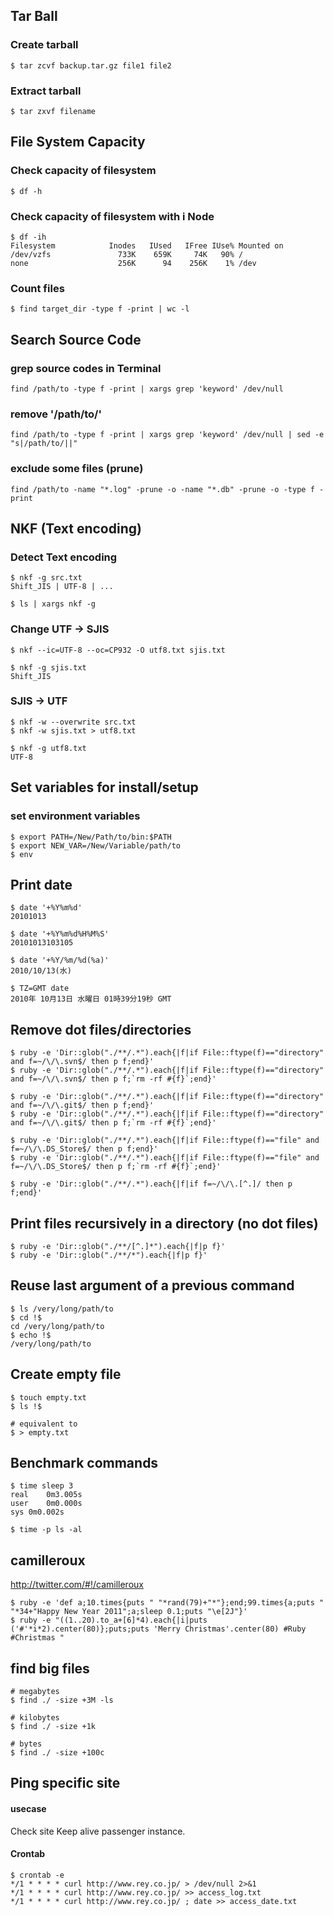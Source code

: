 ## Tar Ball
### Create tarball
    $ tar zcvf backup.tar.gz file1 file2

### Extract tarball
    $ tar zxvf filename

## File System Capacity
### Check capacity of filesystem
    $ df -h

### Check capacity of filesystem with i Node
    $ df -ih
    Filesystem            Inodes   IUsed   IFree IUse% Mounted on
    /dev/vzfs               733K    659K     74K   90% /
    none                    256K      94    256K    1% /dev

### Count files
    $ find target_dir -type f -print | wc -l

## Search Source Code
### grep source codes in Terminal
    find /path/to -type f -print | xargs grep 'keyword' /dev/null

### remove '/path/to/'
    find /path/to -type f -print | xargs grep 'keyword' /dev/null | sed -e "s|/path/to/||"

### exclude some files (prune)
    find /path/to -name "*.log" -prune -o -name "*.db" -prune -o -type f -print

## NKF (Text encoding)
### Detect Text encoding
    $ nkf -g src.txt
    Shift_JIS | UTF-8 | ...

    $ ls | xargs nkf -g

### Change UTF -> SJIS
    $ nkf --ic=UTF-8 --oc=CP932 -O utf8.txt sjis.txt

    $ nkf -g sjis.txt
    Shift_JIS

### SJIS -> UTF
    $ nkf -w --overwrite src.txt
    $ nkf -w sjis.txt > utf8.txt

    $ nkf -g utf8.txt
    UTF-8

## Set variables for install/setup
### set environment variables
    $ export PATH=/New/Path/to/bin:$PATH
    $ export NEW_VAR=/New/Variable/path/to
    $ env

## Print date

    $ date '+%Y%m%d'
    20101013

    $ date '+%Y%m%d%H%M%S'
    20101013103105

    $ date '+%Y/%m/%d(%a)'
    2010/10/13(水)

    $ TZ=GMT date
    2010年 10月13日 水曜日 01時39分19秒 GMT

## Remove dot files/directories

    $ ruby -e 'Dir::glob("./**/.*").each{|f|if File::ftype(f)=="directory" and f=~/\/\.svn$/ then p f;end}'
    $ ruby -e 'Dir::glob("./**/.*").each{|f|if File::ftype(f)=="directory" and f=~/\/\.svn$/ then p f;`rm -rf #{f}`;end}'

    $ ruby -e 'Dir::glob("./**/.*").each{|f|if File::ftype(f)=="directory" and f=~/\/\.git$/ then p f;end}'
    $ ruby -e 'Dir::glob("./**/.*").each{|f|if File::ftype(f)=="directory" and f=~/\/\.git$/ then p f;`rm -rf #{f}`;end}'

    $ ruby -e 'Dir::glob("./**/.*").each{|f|if File::ftype(f)=="file" and f=~/\/\.DS_Store$/ then p f;end}'
    $ ruby -e 'Dir::glob("./**/.*").each{|f|if File::ftype(f)=="file" and f=~/\/\.DS_Store$/ then p f;`rm -rf #{f}`;end}'

    $ ruby -e 'Dir::glob("./**/.*").each{|f|if f=~/\/\.[^.]/ then p f;end}'

## Print files recursively in a directory (no dot files)

    $ ruby -e 'Dir::glob("./**/[^.]*").each{|f|p f}'
    $ ruby -e 'Dir::glob("./**/*").each{|f|p f}'

## Reuse last argument of a previous command

    $ ls /very/long/path/to
    $ cd !$
    cd /very/long/path/to
    $ echo !$
    /very/long/path/to

## Create empty file

    $ touch empty.txt
    $ ls !$

    # equivalent to
    $ > empty.txt

## Benchmark commands

    $ time sleep 3
    real	0m3.005s
    user	0m0.000s
    sys	0m0.002s

    $ time -p ls -al

## camilleroux

<http://twitter.com/#!/camilleroux>

    $ ruby -e 'def a;10.times{puts " "*rand(79)+"*"};end;99.times{a;puts " "*34+"Happy New Year 2011";a;sleep 0.1;puts "\e[2J"}'
    $ ruby -e "((1..20).to_a+[6]*4).each{|i|puts ('#'*i*2).center(80)};puts;puts 'Merry Christmas'.center(80) #Ruby #Christmas "


## find big files

    # megabytes
    $ find ./ -size +3M -ls

    # kilobytes
    $ find ./ -size +1k

    # bytes
    $ find ./ -size +100c

## Ping specific site

#### usecase

Check site
Keep alive passenger instance.

#### Crontab

    $ crontab -e
    */1 * * * * curl http://www.rey.co.jp/ > /dev/null 2>&1
    */1 * * * * curl http://www.rey.co.jp/ >> access_log.txt
    */1 * * * * curl http://www.rey.co.jp/ ; date >> access_date.txt
